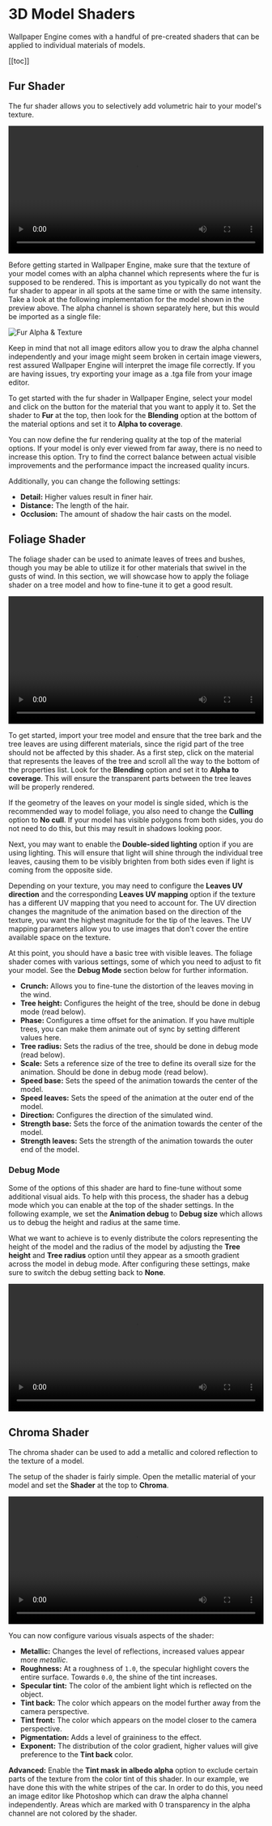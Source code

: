 # 3D Model Shaders

Wallpaper Engine comes with a handful of pre-created shaders that can be applied to individual materials of models.

[[toc]]

## Fur Shader

The fur shader allows you to selectively add volumetric hair to your model's texture.

<video width="100%" controls loop autoplay>
  <source src="/videos/shader_fur.mp4" type="video/mp4">
  Your browser does not support the video tag.
</video>

Before getting started in Wallpaper Engine, make sure that the texture of your model comes with an alpha channel which represents where the fur is supposed to be rendered. This is important as you typically do not want the fur shader to appear in all spots at the same time or with the same intensity. Take a look at the following implementation for the model shown in the preview above. The alpha channel is shown separately here, but this would be imported as a single file:

![Fur Alpha & Texture](/videos/shader_fur_alpha.gif)

Keep in mind that not all image editors allow you to draw the alpha channel independently and your image might seem broken in certain image viewers, rest assured Wallpaper Engine will interpret the image file correctly. If you are having issues, try exporting your image as a .tga file from your image editor.

To get started with the fur shader in Wallpaper Engine, select your model and click on the button for the material that you want to apply it to. Set the shader to **Fur** at the top, then look for the **Blending** option at the bottom of the material options and set it to **Alpha to coverage**. 

You can now define the fur rendering quality at the top of the material options. If your model is only ever viewed from far away, there is no need to increase this option. Try to find the correct balance between actual visible improvements and the performance impact the increased quality incurs.

Additionally, you can change the following settings:

* **Detail:** Higher values result in finer hair.
* **Distance:** The length of the hair.
* **Occlusion:** The amount of shadow the hair casts on the model.

## Foliage Shader

The foliage shader can be used to animate leaves of trees and bushes, though you may be able to utilize it for other materials that swivel in the gusts of wind. In this section, we will showcase how to apply the foliage shader on a tree model and how to fine-tune it to get a good result.

<video width="100%" controls loop autoplay>
  <source src="/videos/shader_foliage.mp4" type="video/mp4">
  Your browser does not support the video tag.
</video>

To get started, import your tree model and ensure that the tree bark and the tree leaves are using different materials, since the rigid part of the tree should not be affected by this shader. As a first step, click on the material that represents the leaves of the tree and scroll all the way to the bottom of the properties list. Look for the **Blending** option and set it to **Alpha to coverage**. This will ensure the transparent parts between the tree leaves will be properly rendered.

If the geometry of the leaves on your model is single sided, which is the recommended way to model foliage, you also need to change the **Culling** option to **No cull**. If your model has visible polygons from both sides, you do not need to do this, but this may result in shadows looking poor.

Next, you may want to enable the **Double-sided lighting** option if you are using lighting. This will ensure that light will shine through the individual tree leaves, causing them to be visibly brighten from both sides even if light is coming from the opposite side.

Depending on your texture, you may need to configure the **Leaves UV direction** and the corresponding **Leaves UV mapping** option if the texture has a different UV mapping that you need to account for. The UV direction changes the magnitude of the animation based on the direction of the texture, you want the highest magnitude for the tip of the leaves. The UV mapping parameters allow you to use images that don't cover the entire available space on the texture.

At this point, you should have a basic tree with visible leaves. The foliage shader comes with various settings, some of which you need to adjust to fit your model. See the **Debug Mode** section below for further information.

* **Crunch:** Allows you to fine-tune the distortion of the leaves moving in the wind.
* **Tree height:** Configures the height of the tree, should be done in debug mode (read below).
* **Phase:** Configures a time offset for the animation. If you have multiple trees, you can make them animate out of sync by setting different values here.
* **Tree radius:** Sets the radius of the tree, should be done in debug mode (read below).
* **Scale:** Sets a reference size of the tree to define its overall size for the animation. Should be done in debug mode (read below).
* **Speed base:** Sets the speed of the animation towards the center of the model.
* **Speed leaves:** Sets the speed of the animation at the outer end of the model.
* **Direction:** Configures the direction of the simulated wind.
* **Strength base:** Sets the force of the animation towards the center of the model.
* **Strength leaves:** Sets the strength of the animation towards the outer end of the model.

### Debug Mode

Some of the options of this shader are hard to fine-tune without some additional visual aids. To help with this process, the shader has a debug mode which you can enable at the top of the shader settings. In the following example, we set the **Animation debug** to **Debug size** which allows us to debug the height and radius at the same time.

What we want to achieve is to evenly distribute the colors representing the height of the model and the radius of the model by adjusting the **Tree height** and **Tree radius** option until they appear as a smooth gradient across the model in debug mode. After configuring these settings, make sure to switch the debug setting back to **None**.

<video width="100%" controls loop autoplay>
  <source src="/videos/shader_foliage_debug.mp4" type="video/mp4">
  Your browser does not support the video tag.
</video>

## Chroma Shader

The chroma shader can be used to add a metallic and colored reflection to the texture of a model.

The setup of the shader is fairly simple. Open the metallic material of your model and set the **Shader** at the top to **Chroma**.

<video width="100%" controls loop autoplay>
  <source src="/videos/shader_chroma.mp4" type="video/mp4">
  Your browser does not support the video tag.
</video>

You can now configure various visuals aspects of the shader:

* **Metallic:** Changes the level of reflections, increased values appear more *metallic*.
* **Roughness:** At a roughness of `1.0`, the specular highlight covers the entire surface. Towards `0.0`, the shine of the tint increases.
* **Specular tint:** The color of the ambient light which is reflected on the object.
* **Tint back:** The color which appears on the model further away from the camera perspective.
* **Tint front:** The color which appears on the model closer to the camera perspective.
* **Pigmentation:** Adds a level of graininess to the effect.
* **Exponent:** The distribution of the color gradient, higher values will give preference to the **Tint back** color.

**Advanced:** Enable the **Tint mask in albedo alpha** option to exclude certain parts of the texture from the color tint of this shader. In our example, we have done this with the white stripes of the car. In order to do this, you need an image editor like Photoshop which can draw the alpha channel independently. Areas which are marked with 0 transparency in the alpha channel are not colored by the shader.